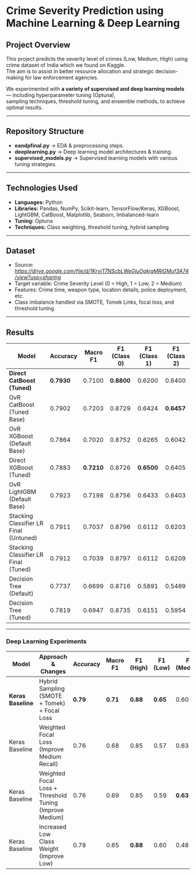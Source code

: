# Crime Severity Prediction using Machine Learning & Deep Learning

## Project Overview
This project predicts the severity level of crimes (Low, Medium, High) using crime dataset of India which we found on Kaggle.  
The aim is to assist in better resource allocation and strategic decision-making for law enforcement agencies.

We experimented with **a variety of supervised and deep learning models** — including hyperparameter tuning (Optuna),  
sampling techniques, threshold tuning, and ensemble methods, to achieve optimal results.

---

## Repository Structure
- **eandpfinal.py** → EDA & preprocessing steps.
- **deeplearning.py** → Deep learning model architectures & training.
- **supervised_models.py** → Supervised learning models with various tuning strategies.

---

## Technologies Used
- **Languages:** Python  
- **Libraries:** Pandas, NumPy, Scikit-learn, TensorFlow/Keras, XGBoost, LightGBM, CatBoost, Matplotlib, Seaborn, Imbalanced-learn  
- **Tuning:** Optuna  
- **Techniques:** Class weighting, threshold tuning, hybrid sampling

---

## Dataset
- Source: *https://drive.google.com/file/d/1KryiT7NScbLWeGjuOakjgMRiGMuf3A74/view?usp=sharing*  
- Target variable: Crime Severity Level (0 = High, 1 = Low, 2 = Medium)  
- Features: Crime time, weapon type, location details, police deployment, etc.  
- Class imbalance handled via SMOTE, Tomek Links, focal loss, and threshold tuning.

---

## Results
| Model                                        | Accuracy | Macro F1 | F1 (Class 0) | F1 (Class 1) | F1 (Class 2) |
| -------------------------------------------- | -------- | -------- | ------------ | ------------ | ------------ |
| **Direct CatBoost (Tuned)**                  | **0.7930** | 0.7100   | **0.8800**   | 0.6200       | 0.6400       |
| OvR CatBoost (Tuned Base)                    | 0.7902   | 0.7203   | 0.8729       | 0.6424       | **0.6457**   |
| OvR XGBoost (Default Base)                   | 0.7864   | 0.7020   | 0.8752       | 0.6265       | 0.6042       |
| Direct XGBoost (Tuned)                       | 0.7883   | **0.7210** | 0.8726       | **0.6500**   | 0.6405       |
| OvR LightGBM (Default Base)                   | 0.7923   | 0.7198   | 0.8756       | 0.6433       | 0.6403       |
| Stacking Classifier LR Final (Untuned)        | 0.7911   | 0.7037   | 0.8796       | 0.6112       | 0.6203       |
| Stacking Classifier LR Final (Tuned)          | 0.7912   | 0.7039   | 0.8797       | 0.6112       | 0.6209       |
| Decision Tree (Default)                       | 0.7737   | 0.6699   | 0.8716       | 0.5891       | 0.5489       |
| Decision Tree (Tuned)                         | 0.7819   | 0.6947   | 0.8735       | 0.6151       | 0.5954       |

---

### Deep Learning Experiments

| Model                                        | Approach & Changes                                      | Accuracy | Macro F1 | F1 (High) | F1 (Low) | F1 (Medium) |
| -------------------------------------------- | ------------------------------------------------------- | -------- | -------- | --------- | -------- | ----------- |
| **Keras Baseline**                           | Hybrid Sampling (SMOTE + Tomek) + Focal Loss            | **0.79** | **0.71** | **0.88**  | **0.65** | 0.60        |
| Keras Baseline                               | Weighted Focal Loss (Improve Medium Recall)             | 0.76     | 0.68     | 0.85      | 0.57     | 0.63        |
| Keras Baseline                               | Weighted Focal Loss + Threshold Tuning (Improve Medium) | 0.76     | 0.69     | 0.85      | 0.59     | **0.63**    |
| Keras Baseline                               | Increased Low Class Weight (Improve Low)                | 0.78     | 0.65     | **0.88**  | 0.60     | 0.48        |

